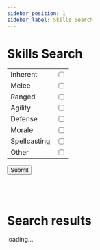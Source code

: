 ```yaml
---
sidebar_position: 1
sidebar_label: Skills Search
---
```

# Skills Search

<form action="/docs/Reference/Skill%20Search" method="GET">
  <table>
  <tbody>
    <tr>
      <td>Inherent</td>
      <td><input type="checkbox" name="filter" value="Inherent" /></td>
    </tr>
    <tr>
      <td>Melee</td>
      <td><input type="checkbox" name="filter" value="Melee" /></td>
    </tr>
    <tr>
      <td>Ranged</td>
      <td><input type="checkbox" name="filter" value="Ranged" /></td>
    </tr>
        <tr>
      <td>Agility</td>
      <td><input type="checkbox" name="filter" value="Agility" /></td>
    </tr>
        <tr>
      <td>Defense</td>
      <td><input type="checkbox" name="filter" value="Defense" /></td>
    </tr>
        <tr>
      <td>Morale</td>
      <td><input type="checkbox" name="filter" value="Morale" /></td>
    </tr>
        <tr>
      <td>Spellcasting</td>
      <td><input type="checkbox" name="filter" value="Spellcasting" /></td>
    </tr>
        <tr>
      <td>Other</td>
      <td><input type="checkbox" name="filter" value="Other" /></td>
    </tr>
  </tbody>
  </table>
  <input type="submit" /> 
  <br></br><br></br>
</form>

# Search results


<div name='skillsearch'>
loading...
</div>

